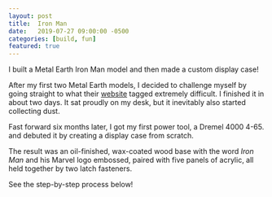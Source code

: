 ```yaml
---
layout: post
title:  Iron Man
date:   2019-07-27 09:00:00 -0500
categories: [build, fun]
featured: true
---
```


I built a Metal Earth Iron Man model and then made a custom display case!

After my first two Metal Earth models, I decided to challenge myself by going straight to what their [website](https://www.metalearth.com/iron-man/) tagged extremely difficult. I finished it in about two days. It sat proudly on my desk, but it inevitably also started collecting dust.

Fast forward six months later, I got my first power tool, a Dremel 4000 4-65. and debuted it by creating a display case from scratch.

The result was an oil-finished, wax-coated wood base with the word *Iron Man* and his Marvel logo embossed, paired with five panels of acrylic, all held together by two latch fasteners.

See the step-by-step process below!